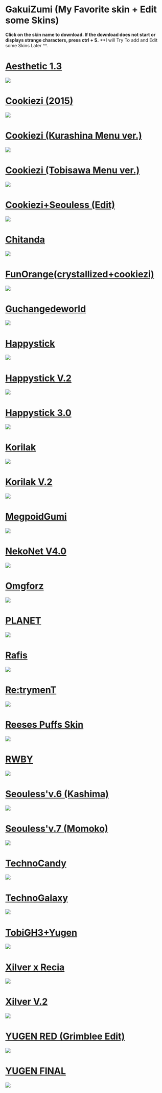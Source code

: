 # GakuiZumi (My Favorite skin + Edit some Skins)

**Click on the skin name to download. If the download does not start or displays strange characters, press ctrl + S.**
**I will Try To add and Edit some Skins Later ^^.

# [Aesthetic 1.3](https://puu.sh/uMR0q/b20a598600.osk)
![](https://puu.sh/uMR65/774fce3430.png)

# [Cookiezi (2015)](https://puu.sh/sIfY6/011cd7168e.osk)
![](https://puu.sh/sIg63/5e6571db5f.jpg)

# [Cookiezi (Kurashina Menu ver.)](https://puu.sh/sKEVR/22c15a70ca.osk)
![](https://puu.sh/sKtT7/6de5f17a79.png)

# [Cookiezi (Tobisawa Menu ver.)](https://puu.sh/sKEVN/97801ff91f.osk)
![](https://puu.sh/sKsWL/cb48362d89.png)

# [Cookiezi+Seouless (Edit)](https://puu.sh/sKshq/eb2619b493.osk)
![](https://puu.sh/sKnsn/79c3a61bb7.png)

# [Chitanda](https://puu.sh/sKp9x/d26f1ec07e.osk)
![](https://puu.sh/sKp43/8a077e62a2.png)

# [FunOrange(crystallized+cookiezi)](https://puu.sh/sJlJo/c939ec0915.osk)
![](https://puu.sh/sJlFj/3752e21733.png)

# [Guchangedeworld](https://puu.sh/sIjCd/cb81ab8134.osk)
![](https://puu.sh/sIjAC/f471cecd15.jpg)

# [Happystick](https://puu.sh/sJmqc/8d52420572.osk)
![](https://puu.sh/sJmqf/c05036630d.png)

# [Happystick V.2](https://puu.sh/tYQwo/456e62e00f.osk)
![](http://i.imgur.com/71DjOWb.png)

# [Happystick 3.0](https://puu.sh/sKnBS/c7d159fdf6.osk)
![](https://puu.sh/sKnBD/56b20062fa.png)

# [Korilak](https://puu.sh/uMRCd/550c56e53b.osk)
![](https://puu.sh/uMRx7/749e166bab.png)

# [Korilak V.2](https://puu.sh/uMRnO/061f7e338b.osk)
![](https://puu.sh/uMRnR/59b5693566.png)

# [MegpoidGumi](https://puu.sh/sJmTc/7899fe748f.osk)
![](https://puu.sh/sJmSF/479c7434af.png)

# [NekoNet V4.0](http://puu.sh/nigW2/1b16b59f86.osk)
![](https://puu.sh/tngsc/fdaa5796cf.png)

# [Omgforz](https://puu.sh/sKnZU/d0b7219be4.osk)
![](https://puu.sh/sKo1P/2ef121ce9b.png)

# [PLANET](https://puu.sh/sYhtC/658f5dc05a.osk)
![](https://puu.sh/togAW/7aaf15a63a.png)

# [Rafis](https://puu.sh/sJmDP/479197b754.osk)
![](https://puu.sh/sJmDo/ca6109f34f.png)

# [Re:trymenT](https://puu.sh/sRt7W/042320ad06.osk)
![](https://puu.sh/tnh2f/1c917d4692.png)

# [Reeses Puffs Skin](https://puu.sh/sIi9y/f1fd9d7881.osk)
![](https://puu.sh/sIib0/7792a59443.jpg)

# [RWBY](https://puu.sh/spTo0.osk)
![](http://i.imgur.com/mIpubBf.png)

# [Seouless'v.6 (Kashima)](https://puu.sh/sIjtW/78c817e5d7.osk)
![](https://puu.sh/sIjt4/dba0dd5617.jpg)

# [Seouless'v.7 (Momoko)](https://puu.sh/sKskX/5de105dcf3.osk)
![](https://puu.sh/sIk2C/56d594ec16.jpg)

# [TechnoCandy](https://puu.sh/sKocl/5a5b8e56c1.osk)
![](https://puu.sh/sKob4/e6d42805da.png)

# [TechnoGalaxy](https://puu.sh/sIjSL/1c456d8d51.osk)
![](https://puu.sh/sIjQH/4b54e34acf.jpg)

# [TobiGH3+Yugen](https://puu.sh/sKpiO/2dbb52faee.osk)
![](https://puu.sh/sKpii/c5e0a339ed.png)

# [Xilver x Recia](https://puu.sh/ueka8/48b5948c34.osk)
![](https://puu.sh/uek85/515500cef4.png)

# [Xilver V.2](https://puu.sh/uekbg/a2a39a1406.osk)
![](https://puu.sh/uek9y/c21d755929.png)

# [YUGEN RED (Grimblee Edit)](https://puu.sh/sKoq3/4219c34e94.osk)
![](https://puu.sh/sKopl/6e202dac21.png)

# [YUGEN FINAL](https://puu.sh/sJm79/2d5ee025df.osk)
![](https://puu.sh/sJm6A/401590c058.png)


